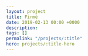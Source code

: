 ```yaml
---
layout: project
title: Firmé
date: 2019-02-13 00:00 +0000
description:
tags: []
permalink: "/projects/:title"
hero: projects/:title-hero
---
```

